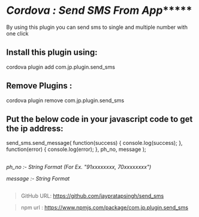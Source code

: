 # *********Cordova : Send SMS From App************** 

By using this plugin you can send sms to single and multiple number with one click


## Install this plugin using:

cordova plugin add com.jp.plugin.send_sms



## Remove Plugins :

cordova plugin remove com.jp.plugin.send_sms



## Put the below code in your javascript code to get the ip address: 

send_sms.send_message(
	function(success)
	{
            console.log(success);
        }, 
	function(error)
	{
            console.log(error);
        },
	ph_no, message
    );


##


*ph_no :- String Format (For Ex. "91xxxxxxxx, 70xxxxxxxx")*

*message :- String Format*


##


> GitHub URL:   https://github.com/jaypratapsingh/send_sms

> npm url :     https://www.npmjs.com/package/com.jp.plugin.send_sms
